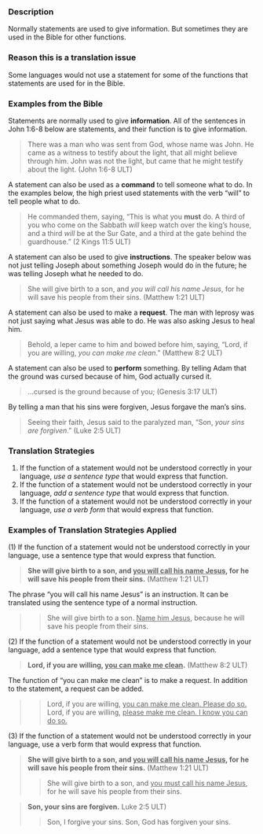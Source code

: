
### Description

Normally statements are used to give information. But sometimes they are used in the Bible for other functions.

### Reason this is a translation issue

Some languages would not use a statement for some of the functions that statements are used for in the Bible.

### Examples from the Bible

Statements are normally used to give **information**. All of the sentences in John 1:6-8 below are statements, and their function is to give information.

> There was a man who was sent from God, whose name was John. He came as a witness to testify about the light, that all might believe through him. John was not the light, but came that he might testify about the light. (John 1:6-8 ULT)

A statement can also be used as a **command** to tell someone what to do. In the examples below, the high priest used statements with the verb “will” to tell people what to do.

> He commanded them, saying, “This is what you **must** do. A third of you who come on the Sabbath _will_ keep watch over the king’s house, and a third _will_ be at the Sur Gate, and a third at the gate behind the guardhouse.” (2 Kings 11:5 ULT)

A statement can also be used to give **instructions**. The speaker below was not just telling Joseph about something Joseph would do in the future; he was telling Joseph what he needed to do.

> She will give birth to a son, and _you will call his name Jesus_, for he will save his people from their sins. (Matthew 1:21 ULT)

A statement can also be used to make a **request**. The man with leprosy was not just saying what Jesus was able to do. He was also asking Jesus to heal him.

> Behold, a leper came to him and bowed before him, saying, “Lord, if you are willing, _you can make me clean_.” (Matthew 8:2 ULT)

A statement can also be used to **perform** something. By telling Adam that the ground was cursed because of him, God actually cursed it.

> …cursed is the ground because of you; (Genesis 3:17 ULT)

By telling a man that his sins were forgiven, Jesus forgave the man’s sins.

> Seeing their faith, Jesus said to the paralyzed man, “Son, _your sins are forgiven_.”  (Luke 2:5 ULT)

### Translation Strategies

1. If the function of a statement would not be understood correctly in your language, _use a sentence type_ that would express that function.
1. If the function of a statement would not be understood correctly in your language, _add a sentence type_ that would express that function.
1. If the function of a statement would not be understood correctly in your language, _use a verb form_ that would express that function.

### Examples of Translation Strategies Applied

(1) If the function of a statement would not be understood correctly in your language, use a sentence type that would express that function.

> **She will give birth to a son, and <u>you will call his name Jesus</u>, for he will save his people from their sins.** (Matthew 1:21 ULT)

The phrase “you will call his name Jesus” is an instruction. It can be translated using the sentence type of a normal instruction.

>> She will give birth to a son. <u>Name him Jesus</u>, because he will save his people from their sins.

(2) If the function of a statement would not be understood correctly in your language, add a sentence type that would express that function.

> **Lord, if you are willing, <u>you can make me clean</u>.** (Matthew 8:2 ULT)

The function of “you can make me clean” is to make a request. In addition to the statement, a request can be added.

>> Lord, if you are willing, <u>you can make me clean. Please do so.</u> 
>> Lord, if you are willing, <u>please make me clean. I know you can do so.</u> 

(3) If the function of a statement would not be understood correctly in your language, use a verb form that would express that function.

> **She will give birth to a son, and <u>you will call his name Jesus</u>, for he will save his people from their sins.** (Matthew 1:21 ULT)
>> She will give birth to a son, and <u>you must call his name Jesus</u>, for he will save his people from their sins.

> **Son, your sins are forgiven.** Luke 2:5 ULT)
>> Son, I forgive your sins.
>> Son, God has forgiven your sins.

